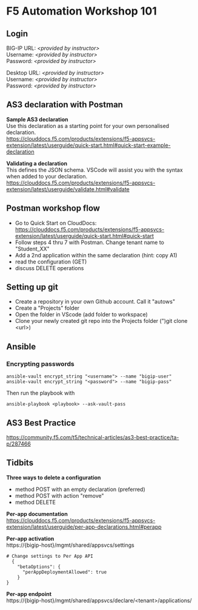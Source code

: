 # F5 Automation Workshop 101

## Login
BIG-IP URL: *\<provided by instructor\>*  
Username: *\<provided by instructor\>*  
Password: *\<provided by instructor\>*  

Desktop URL:  *\<provided by instructor\>*  
Username: *\<provided by instructor\>*  
Password: *\<provided by instructor\>*  

## AS3 declaration with Postman
**Sample AS3 declaration**  
Use this declaration as a starting point for your own personalised declaration.  
https://clouddocs.f5.com/products/extensions/f5-appsvcs-extension/latest/userguide/quick-start.html#quick-start-example-declaration

**Validating a declaration**  
This defines the JSON schema. VSCode will assist you with the syntax when added to your declaration.  
https://clouddocs.f5.com/products/extensions/f5-appsvcs-extension/latest/userguide/validate.html#validate

## Postman workshop flow  
- Go to Quick Start on CloudDocs: https://clouddocs.f5.com/products/extensions/f5-appsvcs-extension/latest/userguide/quick-start.html#quick-start  
- Follow steps 4 thru 7 with Postman. Change tenant name to "Student_XX"
- Add a 2nd application within the same declaration (hint: copy A1)  
- read the configuration (GET)
- discuss DELETE operations

## Setting up git
- Create a repository in your own Github account. Call it "autows"
- Create a "Projects" folder  
- Open the folder in VScode (add folder to workspace)
- Clone your newly created git repo into the Projects folder (")git clone \<url\>)


## Ansible
### Encrypting passwords
```
ansible-vault encrypt_string "<username"> --name "bigip-user"
ansible-vault encrypt_string "<password"> --name "bigip-pass"
```
Then run the playbook with  
```
ansible-playbook <playbook> --ask-vault-pass
```
## AS3 Best Practice
https://community.f5.com/t5/technical-articles/as3-best-practice/ta-p/287466

## Tidbits
**Three ways to delete a configuration**  
- method POST with an empty declaration (preferred)
- method POST  with action "remove"  
- method DELETE  

**Per-app documentation**  
https://clouddocs.f5.com/products/extensions/f5-appsvcs-extension/latest/userguide/per-app-declarations.html#perapp

**Per-app activation**  
https://{bigip-host}/mgmt/shared/appsvcs/settings  
```
# Change settings to Per App API  
  {  
    "betaOptions": {  
      "perAppDeploymentAllowed": true  
    }  
}  
```

**Per-app endpoint**  
https://{bigip-host}/mgmt/shared/appsvcs/declare/\<tenant\>/applications/
